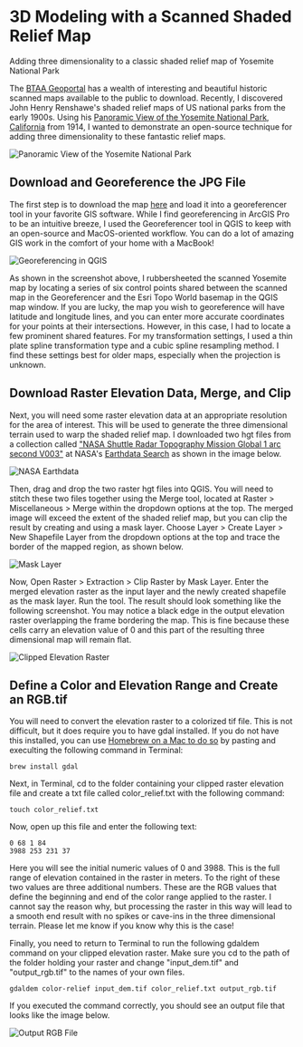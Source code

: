 # 3D Modeling with a Scanned Shaded Relief Map
Adding three dimensionality to a classic shaded relief map of Yosemite National Park

The [BTAA Geoportal](https://geo.btaa.org/) has a wealth of interesting and beautiful historic scanned maps available to the public to download. Recently, I discovered John Henry Renshawe's shaded relief maps of US national parks from the early 1900s. Using his [Panoramic View of the Yosemite National Park, California](https://geo.btaa.org/catalog/p16022coll230:2495) from 1914, I wanted to demonstrate an open-source technique for adding three dimensionality to these fantastic relief maps.

![Panoramic View of the Yosemite National Park](screenshots/1_yosemite.png)

## Download and Georeference the JPG File

The first step is to download the map [here](https://geo.btaa.org/catalog/p16022coll230:2495) and load it into a georeferencer tool in your favorite GIS software. While I find georeferencing in ArcGIS Pro to be an intuitive breeze, I used the Georeferencer tool in QGIS to keep with an open-source and MacOS-oriented workflow. You can do a lot of amazing GIS work in the comfort of your home with a MacBook!

![Georeferencing in QGIS](screenshots/2_georeference.png)

As shown in the screenshot above, I rubbersheeted the scanned Yosemite map by locating a series of six control points shared between the scanned map in the Georeferencer and the Esri Topo World basemap in the QGIS map window. If you are lucky, the map you wish to georeference will have latitude and longitude lines, and you can enter more accurate coordinates for your points at their intersections. However, in this case, I had to locate a few prominent shared features. For my transformation settings, I used a thin plate spline transformation type and a cubic spline resampling method. I find these settings best for older maps, especially when the projection is unknown.

## Download Raster Elevation Data, Merge, and Clip

Next, you will need some raster elevation data at an appropriate resolution for the area of interest. This will be used to generate the three dimensional terrain used to warp the shaded relief map. I downloaded two hgt files from a collection called ["NASA Shuttle Radar Topography Mission Global 1 arc second V003"](https://search.earthdata.nasa.gov/search/granules?p=C2763266360-LPCLOUD&pg[0][v]=f&pg[0][gsk]=-start_date&sb[0]=-119.70264%2C37.47469%2C-119.1709%2C38.2173&tl=1731453010.335!3!!&lat=37.82208275504045&long=-121.453857421875&zoom=7) at NASA's [Earthdata Search](https://search.earthdata.nasa.gov/search) as shown in the image below.

![NASA Earthdata](screenshots/3_nasa_elevation.png)

Then, drag and drop the two raster hgt files into QGIS. You will need to stitch these two files together using the Merge tool, located at Raster > Miscellaneous > Merge within the dropdown options at the top. The merged image will exceed the extent of the shaded relief map, but you can clip the result by creating and using a mask layer. Choose Layer > Create Layer > New Shapefile Layer from the dropdown options at the top and trace the border of the mapped region, as shown below.

![Mask Layer](screenshots/4_mask.png)

Now, Open Raster > Extraction > Clip Raster by Mask Layer. Enter the merged elevation raster as the input layer and the newly created shapefile as the mask layer. Run the tool. The result should look something like the following screenshot. You may notice a black edge in the output elevation raster overlapping the frame bordering the map. This is fine because these cells carry an elevation value of 0 and this part of the resulting three dimensional map will remain flat.

![Clipped Elevation Raster](screenshots/5_clip_rasters.png)

## Define a Color and Elevation Range and Create an RGB.tif

You will need to convert the elevation raster to a colorized tif file. This is not difficult, but it does require you to have gdal installed. If you do not have this installed, you can use [Homebrew on a Mac to do so](https://formulae.brew.sh/formula/gdal) by pasting and execulting the following command in Terminal:

```
brew install gdal
```

Next, in Terminal, cd to the folder containing your clipped raster elevation file and create a txt file called color_relief.txt with the following command:

```
touch color_relief.txt
```

Now, open up this file and enter the following text:

```
0 68 1 84
3988 253 231 37
```

Here you will see the initial numeric values of 0 and 3988. This is the full range of elevation contained in the raster in meters. To the right of these two values are three additional numbers. These are the RGB values that define the beginning and end of the color range applied to the raster. I cannot say the reason why, but processing the raster in this way will lead to a smooth end result with no spikes or cave-ins in the three dimensional terrain. Please let me know if you know why this is the case!

Finally, you need to return to Terminal to run the following gdaldem command on your clipped elevation raster. Make sure you cd to the path of the folder holding your raster and change "input_dem.tif" and "output_rgb.tif" to the names of your own files.

```
gdaldem color-relief input_dem.tif color_relief.txt output_rgb.tif
```

If you executed the command correctly, you should see an output file that looks like the image below.

![Output RGB File](screenshots/7_output_rgb.png)